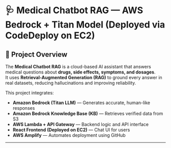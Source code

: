 # 🩺 Medical Chatbot RAG — AWS Bedrock + Titan Model (Deployed via CodeDeploy on EC2)

## 🧠 Project Overview
The **Medical Chatbot RAG** is a cloud-based AI assistant that answers medical questions about **drugs, side effects, symptoms, and dosages**.  
It uses **Retrieval-Augmented Generation (RAG)** to ground every answer in real datasets, reducing hallucinations and improving reliability.

This project integrates:
- **Amazon Bedrock (Titan LLM)** — Generates accurate, human-like responses  
- **Amazon Bedrock Knowledge Base (KB)** — Retrieves verified data from S3  
- **AWS Lambda + API Gateway** — Backend logic and API interface  
- **React Frontend (Deployed on EC2)** — Chat UI for users  
- **AWS Amplify** — Automates deployment using GitHub

---
